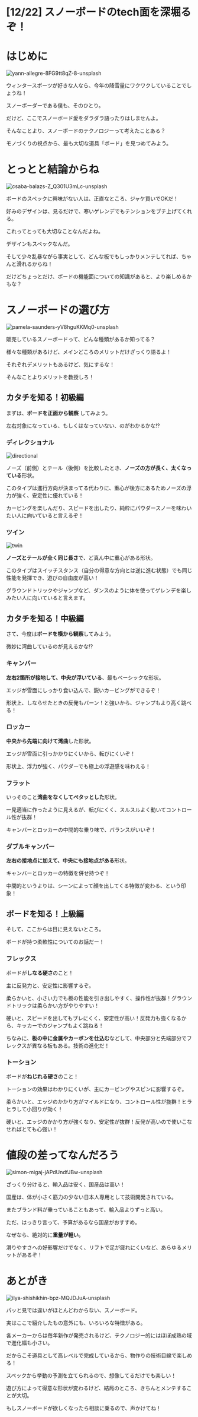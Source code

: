 # [12/22] スノーボードのtech面を深堀るぞ！

# はじめに

![yann-allegre-8FG9tt8qZ-8-unsplash](https://user-images.githubusercontent.com/13164104/102816583-9f23fa00-4411-11eb-9be6-fbc247667a90.jpg)

ウィンタースポーツが好きな人なら、今年の降雪量にワクワクしていることでしょうね！

スノーボーダーである僕も、そのひとり。

だけど、ここでスノーボード愛をダラダラ語ったりはしませんよ。

そんなことより、スノーボードのテクノロジーって考えたことある？

モノづくりの視点から、最も大切な道具「ボード」を見つめてみよう。

# とっとと結論からね

![csaba-balazs-Z_Q301U3mLc-unsplash](https://user-images.githubusercontent.com/13164104/102816872-0e99e980-4412-11eb-9926-ac079b5f1ad8.jpg)

ボードのスペックに興味がない人は、正直なところ、ジャケ買いでOKだ！

好みのデザインは、見るだけで、寒いゲレンデでもテンションをブチ上げてくれる。

これってとっても大切なことなんだよね。

デザインもスペックなんだ。

そして少々乱暴ながら事実として、どんな板でもしっかりメンテしてれば、ちゃんと滑れるからね！

だけどちょっとだけ、ボードの機能面についての知識があると、より楽しめるかもな？

# スノーボードの選び方

![pamela-saunders-yV8hguKKMq0-unsplash](https://user-images.githubusercontent.com/13164104/102817441-245bde80-4413-11eb-8488-1fd54f59777d.jpg)

販売しているスノーボードって、どんな種類があるか知ってる？

様々な種類があるけど、メインどころのメリットだけざっくり語るよ！

それぞれデメリットもあるけど、気にするな！

そんなことよりメリットを教授しろ！

## カタチを知る！初級編

まずは、**ボードを正面から観察** してみよう。

左右対象になっている、もしくはなっていない、のがわかるかな!?

### ディレクショナル

![directional](https://user-images.githubusercontent.com/13164104/102820938-743da400-4419-11eb-809b-568c12826637.png)

ノーズ（前側）とテール（後側）を比較したとき、**ノーズの方が長く、太くなっている**形状。

このタイプは進行方向が決まってる代わりに、重心が後方にあるためノーズの浮力が強く、安定性に優れている！

カービングを楽しんだり、スピードを出したり、純粋にパウダースノーを味わいたい人に向いていると言えるぞ！

### ツイン

![twin](https://user-images.githubusercontent.com/13164104/102820334-6dfaf800-4418-11eb-84f0-95a87e1597de.png)


**ノーズとテールが全く同じ長さ**で、ど真ん中に重心がある形状。

このタイプはスイッチスタンス（自分の得意な方向とは逆に進む状態）でも同じ性能を発揮でき、遊びの自由度が高い！

グラウンドトリックやジャンプなど、ダンスのように体を使ってゲレンデを楽しみたい人に向いていると言えます。

## カタチを知る！中級編

さて、今度は**ボードを横から観察**してみよう。

微妙に湾曲しているのが見えるかな!?

### キャンバー

**左右2箇所が接地して、中央が浮いている**、最もベーシックな形状。

エッジが雪面にしっかり食い込んで、鋭いカービングができるぞ！

形状上、しならせたときの反発もバーン！と強いから、ジャンプもより高く跳べる！

### ロッカー

**中央から先端に向けて湾曲**した形状。

エッジが雪面に引っかかりにくいから、転びにくいぞ！

形状上、浮力が強く、パウダーでも極上の浮遊感を味わえる！

### フラット

いっそのこと**湾曲をなくしてペタッとした**形状。

一見適当に作ったように見えるが、転びにくく、スルスルよく動いてコントロール性が抜群！

キャンバーとロッカーの中間的な乗り味で、バランスがいいぞ！

### ダブルキャンバー

**左右の接地点に加えて、中央にも接地点がある**形状。

キャンバーとロッカーの特徴を併せ持つぞ！

中間的というよりは、シーンによって顔を出してくる特徴が変わる、という印象！

## ボードを知る！上級編

そして、ここからは目に見えないところ。

ボードが持つ柔軟性についてのお話だー！

### フレックス

ボードが**しなる硬さ**のこと！

主に反発力と、安定性に影響するぞ。

柔らかいと、小さい力でも板の性能を引き出しやすく、操作性が抜群！グラウンドトリックは柔らかい方がやりやすい！

硬いと、スピードを出してもブレにくく、安定性が高い！反発力も強くなるから、キッカーでのジャンプもよく跳ねる！

ちなみに、**板の中に金属やカーボンを仕込む**などして、中央部分と先端部分でフレックスが異なる板もある。技術の進化だ！

### トーション

ボードが**ねじれる硬さ**のこと！

トーションの効果はわかりにくいが、主にカービングやスピンに影響するぞ。

柔らかいと、エッジのかかり方がマイルドになり、コントロール性が抜群！ヒラヒラして小回りが効く！

硬いと、エッジのかかり方が強くなり、安定性が抜群！反発が高いので使いこなせればとても心強い！

# 値段の差ってなんだろう

![simon-migaj-jAPdUndfJBw-unsplash](https://user-images.githubusercontent.com/13164104/102817135-8831d780-4412-11eb-805a-69a005d56e24.jpg)

ざっくり分けると、輸入品は安く、国産品は高い！

国産は、体が小さく筋力の少ない日本人専用として技術開発されている。

またブランド料が乗っていることもあって、輸入品よりずっと高い。

ただ、はっきり言って、予算があるなら国産がおすすめ。

なぜなら、絶対的に**重量が軽い**。

滑りやすさへの好影響だけでなく、リフトで足が疲れにくいなど、あらゆるメリットがあるぞ！

# あとがき

![ilya-shishikhin-bpz-MQJDJuA-unsplash](https://user-images.githubusercontent.com/13164104/102817048-5fa9dd80-4412-11eb-98d7-658f43befb02.jpg)

パッと見では違いがほとんどわからない、スノーボード。

実はここで紹介したもの意外にも、いろいろな特徴がある。

各メーカーからは毎年新作が発売されるけど、テクノロジー的にはほぼ成熟の域で進化幅も小さい。

だからこそ道具として高レベルで完成しているから、物作りの技術目線で楽しめる！

スペックから挙動の予測を立てられるので、想像してるだけでも楽しい！

遊び方によって得意な形状が変わるけど、結局のところ、きちんとメンテすることが大切。

もしスノーボードが欲しくなったら相談に乗るので、声かけてね！





